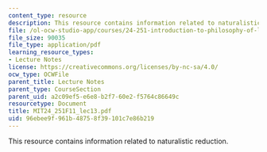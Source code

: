 ```yaml
---
content_type: resource
description: This resource contains information related to naturalistic reduction.
file: /ol-ocw-studio-app/courses/24-251-introduction-to-philosophy-of-language-fall-2011/96ebee9f961b48758f39101c7e86b219_MIT24_251F11_lec13.pdf
file_size: 90035
file_type: application/pdf
learning_resource_types:
- Lecture Notes
license: https://creativecommons.org/licenses/by-nc-sa/4.0/
ocw_type: OCWFile
parent_title: Lecture Notes
parent_type: CourseSection
parent_uid: a2c09ef5-e6e8-b2f7-60e2-f5764c86649c
resourcetype: Document
title: MIT24_251F11_lec13.pdf
uid: 96ebee9f-961b-4875-8f39-101c7e86b219
---
```

This resource contains information related to naturalistic reduction.